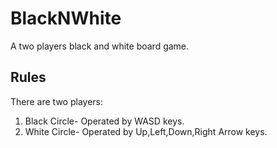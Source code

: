 # BlackNWhite
A two players black and white board game.

## Rules
There are two players:
1. Black Circle- Operated by WASD keys.
2. White Circle- Operated by Up,Left,Down,Right Arrow keys.

